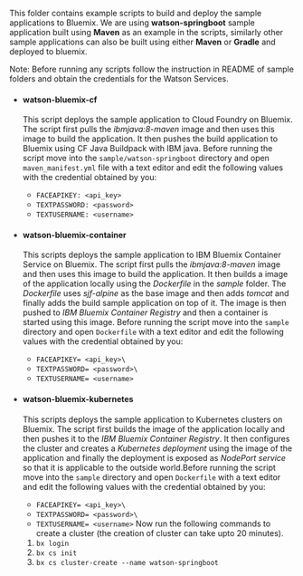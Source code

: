 This folder contains example scripts to build and deploy the sample applications to Bluemix. We are using **watson-springboot** sample application built using **Maven** as an example in the scripts, similarly other sample applications can also be built using either **Maven** or **Gradle** and deployed to bluemix. 

Note: Before running any scripts follow the instruction in README of sample folders and obtain the credentials for the Watson Services.

 * #### watson-bluemix-cf
   This script deploys the sample application to Cloud Foundry on Bluemix. The script first pulls the *ibmjava:8-maven* image and then uses this image to build the application. It then pushes the build application to Bluemix using CF Java Buildpack with IBM java. Before running the script move into the `sample/watson-springboot` directory  and open `maven_manifest.yml` file with a text editor and edit the following values with the credential obtained by you:<br/>
   - `FACEAPIKEY: <api_key>`
   - `TEXTPASSWORD: <password>`
   - `TEXTUSERNAME: <username>`
 
 * #### watson-bluemix-container
   This scripts deploys the sample application to IBM Bluemix Container Service on Bluemix. The script first pulls the *ibmjava:8-maven* image and then uses this image to build the application. It then builds a image of the application locally using the *Dockerfile* in the *sample* folder. The *Dockerfile* uses *sjf-alpine* as the base image and then adds *tomcat* and finally adds the build sample application on top of it. The image is then pushed to *IBM Bluemix Container Registry* and then a container is started using this image. Before running the script move into the `sample` directory  and open `Dockerfile` with a text editor and edit the following values with the credential obtained by you:<br/>
   - `FACEAPIKEY= <api_key>\`
   - `TEXTPASSWORD= <password>\`
   - `TEXTUSERNAME= <username>`

 * #### watson-bluemix-kubernetes
   This scripts deploys the sample application to Kubernetes clusters on Bluemix. The script first builds the image of the application locally and then pushes it to the *IBM Bluemix Container Registry*. It then configures the cluster and creates a *Kubernetes deployment* using the image of the application and finally the deployment is exposed as *NodePort service* so that it is applicable to the outside world.Before running the script move into the `sample` directory  and open `Dockerfile` with a text editor and edit the following values with the credential obtained by you:<br/>
   - `FACEAPIKEY= <api_key>\`
   - `TEXTPASSWORD= <password>\`
   - `TEXTUSERNAME= <username>`
   Now run the following commands to create a cluster (the creation of cluster can take upto 20 minutes).
   1. `bx login`
   2. `bx cs init`
   3. `bx cs cluster-create --name watson-springboot`

